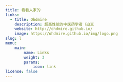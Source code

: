 ```yaml
---
title: 看看人家的
links:
  - title: Ohdmire
    description: 超高性能的中医药学者（迫真
    website: http://ohdmire.github.io/
    image: https://ohdmire.github.io/img/logo.png
slug: l
menu:
    main:
        name: Links
        weight: 3
        params:
            icon: link
license: false
---
```


